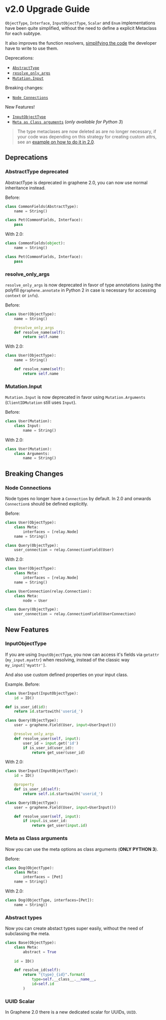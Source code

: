 # v2.0 Upgrade Guide

`ObjectType`, `Interface`, `InputObjectType`, `Scalar` and `Enum` implementations
have been quite simplified, without the need to define a explicit Metaclass for each subtype.

It also improves the function resolvers, [simplifying the code](#resolve_only_args) the
developer have to write to use them.

Deprecations:
* [`AbstractType`](#abstracttype-deprecated)
* [`resolve_only_args`](#resolve_only_args)
* [`Mutation.Input`](#mutation-input)

Breaking changes:
* [`Node Connections`](#node-connections)

New Features!
* [`InputObjectType`](#inputobjecttype)
* [`Meta as Class arguments`](#meta-ass-class-arguments) (_only available for Python 3_)


> The type metaclases are now deleted as are no longer necessary, if your code was depending
> on this strategy for creating custom attrs, see an [example on how to do it in 2.0](https://github.com/graphql-python/graphene/blob/2.0/graphene/tests/issues/test_425.py).

## Deprecations

### AbstractType deprecated

AbstractType is deprecated in graphene 2.0, you can now use normal inheritance instead.

Before:

```python
class CommonFields(AbstractType):
    name = String()

class Pet(CommonFields, Interface):
    pass
```

With 2.0:

```python
class CommonFields(object):
    name = String()

class Pet(CommonFields, Interface):
    pass
```

### resolve\_only\_args

`resolve_only_args` is now deprecated in favor of type annotations (using the polyfill `@graphene.annotate` in Python 2 in case is necessary for accessing `context` or `info`).

Before:

```python
class User(ObjectType):
    name = String()

    @resolve_only_args
    def resolve_name(self):
        return self.name
```

With 2.0:

```python
class User(ObjectType):
    name = String()

    def resolve_name(self):
        return self.name
```

### Mutation.Input

`Mutation.Input` is now deprecated in favor using `Mutation.Arguments` (`ClientIDMutation` still uses `Input`).

Before:

```python
class User(Mutation):
    class Input:
        name = String()
```

With 2.0:

```python
class User(Mutation):
    class Arguments:
        name = String()
```


## Breaking Changes

### Node Connections

Node types no longer have a `Connection` by default.
In 2.0 and onwards `Connection`s should be defined explicitly.

Before:

```python
class User(ObjectType):
    class Meta:
        interfaces = [relay.Node]
    name = String()

class Query(ObjectType):
    user_connection = relay.ConnectionField(User)
```

With 2.0:

```python
class User(ObjectType):
    class Meta:
        interfaces = [relay.Node]
    name = String()

class UserConnection(relay.Connection):
    class Meta:
        node = User

class Query(ObjectType):
    user_connection = relay.ConnectionField(UserConnection)
```

## New Features

### InputObjectType

If you are using `InputObjectType`, you now can access
it's fields via `getattr` (`my_input.myattr`) when resolving, instead of
the classic way `my_input['myattr']`.

And also use custom defined properties on your input class.

Example. Before:

```python
class UserInput(InputObjectType):
    id = ID()

def is_user_id(id):
    return id.startswith('userid_')

class Query(ObjectType):
    user = graphene.Field(User, input=UserInput())

    @resolve_only_args
    def resolve_user(self, input):
        user_id = input.get('id')
        if is_user_id(user_id):
            return get_user(user_id)
```

With 2.0:

```python
class UserInput(InputObjectType):
    id = ID()

    @property
    def is_user_id(self):
        return self.id.startswith('userid_')

class Query(ObjectType):
    user = graphene.Field(User, input=UserInput())

    def resolve_user(self, input):
        if input.is_user_id:
            return get_user(input.id)

```


### Meta as Class arguments

Now you can use the meta options as class arguments (**ONLY PYTHON 3**).

Before:

```python
class Dog(ObjectType):
    class Meta:
        interfaces = [Pet]
    name = String()
```

With 2.0:

```python
class Dog(ObjectType, interfaces=[Pet]):
    name = String()
```


### Abstract types

Now you can create abstact types super easily, without the need of subclassing the meta.

```python
class Base(ObjectType):
    class Meta:
        abstract = True
    
    id = ID()

    def resolve_id(self):
        return "{type}_{id}".format(
            type=self.__class__.__name__,
            id=self.id
        )
```

### UUID Scalar

In Graphene 2.0 there is a new dedicated scalar for UUIDs, `UUID`.
